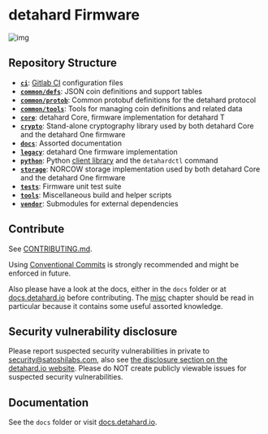 # detahard Firmware

![img](https://repository-images.githubusercontent.com/180590388/968e6880-6538-11e9-9da6-4aef78157e94)

## Repository Structure

* **[`ci`](ci/)**: [Gitlab CI](https://gitlab.com/satoshilabs/detahard/detahard-firmware) configuration files
* **[`common/defs`](common/defs/)**: JSON coin definitions and support tables
* **[`common/protob`](common/protob/)**: Common protobuf definitions for the detahard protocol
* **[`common/tools`](common/tools/)**: Tools for managing coin definitions and related data
* **[`core`](core/)**: detahard Core, firmware implementation for detahard T
* **[`crypto`](crypto/)**: Stand-alone cryptography library used by both detahard Core and the detahard One firmware
* **[`docs`](docs/)**: Assorted documentation
* **[`legacy`](legacy/)**: detahard One firmware implementation
* **[`python`](python/)**: Python [client library](https://pypi.org/project/detahard) and the `detahardctl` command
* **[`storage`](storage/)**: NORCOW storage implementation used by both detahard Core and the detahard One firmware
* **[`tests`](tests/)**: Firmware unit test suite
* **[`tools`](tools/)**: Miscellaneous build and helper scripts
* **[`vendor`](vendor/)**: Submodules for external dependencies


## Contribute

See [CONTRIBUTING.md](docs/misc/contributing.md).

Using [Conventional Commits](COMMITS.md) is strongly recommended and might be enforced in future.

Also please have a look at the docs, either in the `docs` folder or at  [docs.detahard.io](https://docs.detahard.io) before contributing. The [misc](docs/misc/index.md) chapter should be read in particular because it contains some useful assorted knowledge.

## Security vulnerability disclosure

Please report suspected security vulnerabilities in private to [security@satoshilabs.com](mailto:security@satoshilabs.com), also see [the disclosure section on the detahard.io website](https://detahard.io/support/a/how-to-report-a-security-issue). Please do NOT create publicly viewable issues for suspected security vulnerabilities.

## Documentation

See the `docs` folder or visit [docs.detahard.io](https://docs.detahard.io).
